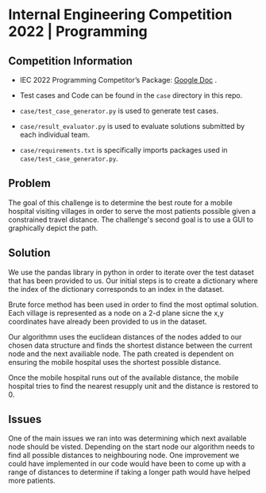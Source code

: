 # Internal Engineering Competition 2022 | Programming

## Competition Information

- IEC 2022 Programming Competitor’s
  Package: [Google Doc](https://docs.google.com/document/d/1a5tQoRyLkcyT6mQJk7dbhZ7-1skbybjSj0k-wlDEmvE/edit?usp=sharing)
  .

- Test cases and Code can be found in the `case` directory in this repo.

- `case/test_case_generator.py` is used to generate test cases.

- `case/result_evaluator.py` is used to evaluate solutions submitted by each
  individual team.

- `case/requirements.txt` is specifically imports packages used
  in `case/test_case_generator.py`.

## Problem
The goal of this challenge is to determine the best route for a mobile hospital visiting villages in order to serve the most patients possible given a constrained travel distance. The challenge's second goal is to use a GUI to graphically depict the path.

## Solution

We use the pandas library in python in order to iterate over the test dataset that has been provided to us. Our initial steps is to create a dictionary where the index of the dictionary corresponds to an index in the dataset. 

Brute force method has been used in order to find the most optimal solution. Each village is represented as a node on a 2-d plane sicne the x,y coordinates have already been provided to us in the dataset. 

Our algorithmn uses the euclidean distances of the nodes added to our chosen data structure and finds the shortest distance between the current node and the next availiable node.
The path created is dependent on ensuring the mobile hospital uses the shortest possible distance.

Once the mobile hospital runs out of the available distance, the mobile hospital tries to find the nearest resupply unit and the distance is restored to 0. 


## Issues
One of the main issues we ran into was determining which next available node should be visted. Depending on the start node our algorithm needs to find all possible distances to neighbouring node. One improvement we could have implemented in our code would have been to come up with a range of distances to determine if taking a longer path would have helped more patients.
